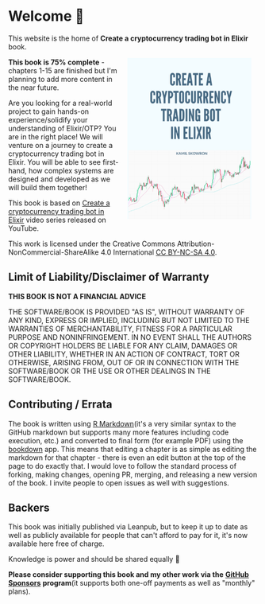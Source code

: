 # Welcome 👋

This website is the home of **Create a cryptocurrency trading bot in Elixir** book.

<img src="images/cover.png" width="250" height="324" alt="The book cover" align="right" style="margin: 0 1em 0 1em"/>

**This book is 75% complete** - chapters 1-15 are finished but I'm planning to add more content in the near future.

Are you looking for a real-world project to gain hands-on experience/solidify your understanding of Elixir/OTP? You are in the right place! We will venture on a journey to create a cryptocurrency trading bot in Elixir. You will be able to see first-hand, how complex systems are designed and developed as we will build them together!

This book is based on [Create a cryptocurrency trading bot in Elixir](https://www.youtube.com/watch?v=wVYIx7M6o28&list=PLxsE19GnjC5Nv1CbeKOiS5YqGqw35aZFJ) video series released on YouTube.

This work is licensed under the Creative Commons Attribution-NonCommercial-ShareAlike 4.0 International [CC BY-NC-SA 4.0](https://creativecommons.org/licenses/by-nc-sa/4.0/).

## Limit of Liability/Disclaimer of Warranty

**THIS BOOK IS NOT A FINANCIAL ADVICE**

THE SOFTWARE/BOOK IS PROVIDED "AS IS", WITHOUT WARRANTY OF ANY KIND, EXPRESS OR IMPLIED, INCLUDING BUT NOT LIMITED TO THE WARRANTIES OF MERCHANTABILITY, FITNESS FOR A PARTICULAR PURPOSE AND NONINFRINGEMENT. IN NO EVENT SHALL THE AUTHORS OR COPYRIGHT HOLDERS BE LIABLE FOR ANY CLAIM, DAMAGES OR OTHER LIABILITY, WHETHER IN AN ACTION OF CONTRACT, TORT OR OTHERWISE, ARISING FROM, OUT OF OR IN CONNECTION WITH THE SOFTWARE/BOOK OR THE USE OR OTHER DEALINGS IN THE SOFTWARE/BOOK.

## Contributing / Errata

The book is written using [R Markdown](http://rmarkdown.rstudio.com/)(it's a very similar syntax to the GitHub markdown but supports many more features including code execution, etc.) and converted to final form (for example PDF) using the [bookdown](https://www.bookdown.org/) app. This means that editing a chapter is as simple as editing the markdown for that chapter - there is even an edit button at the top of the page to do exactly that. I would love to follow the standard process of forking, making changes, opening PR, merging, and releasing a new version of the book. I invite people to open issues as well with suggestions.

## Backers

This book was initially published via Leanpub, but to keep it up to date as well as publicly available for people that can't afford to pay for it, it's now available here free of charge.

Knowledge is power and should be shared equally 🙏

**Please consider supporting this book and my other work via the** [**GitHub Sponsors**](https://github.com/sponsors/frathon) **program**(it supports both one-off payments as well as "monthly" plans).
